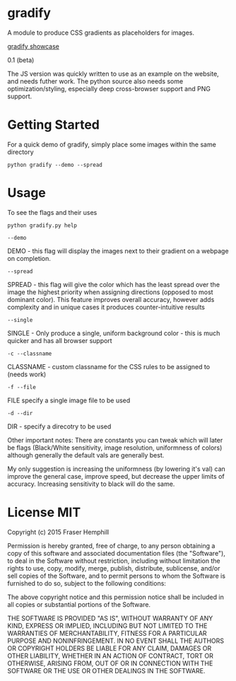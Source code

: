# gradify
A module to produce CSS gradients as placeholders for images.

[gradify showcase](http://gradifycss.com "gradify")

0.1 (beta)

The JS version was quickly written to use as an example on the website, and needs futher work.
The python source also needs some optimization/styling, especially deep cross-browser support and PNG support.

# Getting Started

For a quick demo of gradify, simply place some images within the same directory

`python gradify --demo --spread`

# Usage

To see the flags and their uses

`python gradify.py help`

`--demo`

DEMO - this flag will display the images next to their gradient on a webpage on completion.

`--spread`

SPREAD - this flag will give the color which has the least spread over the image the highest priority when assigning directions (opposed to most dominant color). This feature improves overall accuracy, however adds complexity and in unique cases it produces counter-intuitive results

`--single`

SINGLE - Only produce a single, uniform background color - this is much quicker and has all browser support

`-c --classname`

CLASSNAME - custom classname for the CSS rules to be assigned to (needs work)

`-f --file`

FILE specify a single image file to be used

`-d --dir`

DIR - specify a direcotry to be used

Other important notes:
There are constants you can tweak which will later be flags (Black/White sensitivity, image resolution, uniformness of colors) although generally the default vals are generally best.

My only suggestion is increasing the uniformness (by lowering it's val) can improve the general case, improve speed, but decrease the upper limits of accuracy. Increasing sensitivity to black will do the same.


# License MIT

Copyright (c) 2015 Fraser Hemphill

Permission is hereby granted, free of charge, to any person obtaining a copy of this software and associated documentation files (the "Software"), to deal in the Software without restriction, including without limitation the rights to use, copy, modify, merge, publish, distribute, sublicense, and/or sell copies of the Software, and to permit persons to whom the Software is furnished to do so, subject to the following conditions:

The above copyright notice and this permission notice shall be included in all copies or substantial portions of the Software.

THE SOFTWARE IS PROVIDED "AS IS", WITHOUT WARRANTY OF ANY KIND, EXPRESS OR IMPLIED, INCLUDING BUT NOT LIMITED TO THE WARRANTIES OF MERCHANTABILITY, FITNESS FOR A PARTICULAR PURPOSE AND NONINFRINGEMENT. IN NO EVENT SHALL THE AUTHORS OR COPYRIGHT HOLDERS BE LIABLE FOR ANY CLAIM, DAMAGES OR OTHER LIABILITY, WHETHER IN AN ACTION OF CONTRACT, TORT OR OTHERWISE, ARISING FROM, OUT OF OR IN CONNECTION WITH THE SOFTWARE OR THE USE OR OTHER DEALINGS IN THE SOFTWARE.
